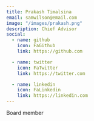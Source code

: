 ```yaml
---
title: Prakash Timalsina
email: samwilson@email.com
image: "/images/prakash.png"
description: Chief Advisor
social:
  - name: github
    icon: FaGithub
    link: https://github.com

  - name: twitter
    icon: FaTwitter
    link: https://twitter.com

  - name: linkedin
    icon: FaLinkedin
    link: https://linkedin.com
---
```


Board member
